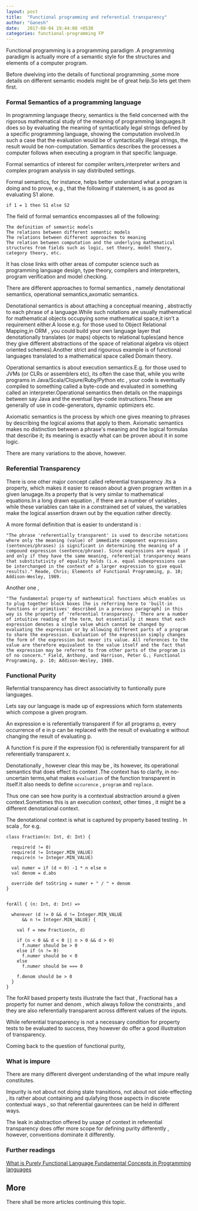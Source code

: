 ```yaml
---
layout: post
title:  "Functional programming and referential transparency"
author: "Ganesh"
date:   2017-08-04 19:44:08 +0530
categories: functional-programming FP
---
```


Functional programming is a programming paradigm .A programming paradigm is actually more of a semantic style for the structures and elements of a computer program.

Before dwelving into the details of functional programming ,some more details on different semantic models might be of great help.So lets get them first.

### Formal Semantics of a programming language ###
In programming language theory, semantics is the field concerned with the rigorous mathematical study of the meaning of programming languages.It does so by evaluating the meaning of syntactically legal strings defined by a specific programming language, showing the computation involved.In such a case that the evaluation would be of syntactically illegal strings, the result would be non-computation. Semantics describes the processes a computer follows when executing a program in that specific language.

Formal semantics of interest for compiler writers,interpreter writers and complex program analysis in say distributed settings.

Formal semantics, for instance, helps better understand what a program is doing and to prove, e.g., that the following if statement, is as good as evaluating S1 alone.

`if 1 = 1 then S1 else S2`

The field of formal semantics encompasses all of the following:

    The definition of semantic models
    The relations between different semantic models
    The relations between different approaches to meaning
    The relation between computation and the underlying mathematical structures from fields such as logic, set theory, model theory, category theory, etc.

It has close links with other areas of computer science such as programming language design, type theory, compilers and interpreters, program verification and model checking.

There are different approaches to formal semantics , namely denotational semantics, operational semantics,axomatic semantics.

Denotational semantics is about attaching a conceptual meaning , abstractly to each phrase of a language.While such notations are usually mathematical for mathematical objects occupying some mathematical space,it isn't a requirement either.A loose e.g. for those used to Object Relational Mapping,in ORM , you could build your own language layer that denotationally translates (or maps) objects to relational tuples(and hence they give different abstractions of the space of relational algebra vis object oriented schemes).Another strict and rigourous example is of functional languages translated to a mathematical space called Domain theory.

Operational semantics is about execution semantics.E.g. for those used to JVMs (or CLRs or assemblers etc), its often the case that, while you write programs in Java/Scala/Clojure/Ruby/Python etc , your code is eventually compiled to something called a byte-code and evaluated in something called an interpreter.Operational semantics then details on the mappings between say Java and the eventual bye-code instructions.These are generally of use in code-generators, dynamic optimizers etc.

Axiomatic semantics is the process by which one gives meaning to phrases by describing the logical axioms that apply to them. Axiomatic semantics makes no distinction between a phrase's meaning and the logical formulas that describe it; its meaning is exactly what can be proven about it in some logic.       

There are many variations to the above, however.

### Referential Transparency ###

There is one other major concept called referential transparency .Its a property, which makes it easier to reason about a given program written in a given lanugage.Its a property that is very similar to mathematical equations.In a long drawn equation , if there are a number of variables , while these variables can take in a constrained set of values, the variables make the logical assertion drawn out by the equation rather directly.

A more formal definition that is easier to understand is :

` "The phrase 'referentially transparent' is used to describe notations where only the meaning (value) of immediate component expressions (sentences/phrases) is significant in determining the meaning of a compound expression (sentence/phrase). Since expressions are equal if and only if they have the same meaning, referential transparency means that substitutivity of equality holds (i.e. equal subexpressions can be interchanged in the context of a larger expression to give equal results)." Reade, Chris; Elements of Functional Programming, p. 10; Addison-Wesley, 1989. `   

Another one ,

` "The fundamental property of mathematical functions which enables us to plug together block boxes [he is referring here to 'built-in functions or primitives' described in a previous paragraph] in this way is the property of 'referential transparency.' There are a number of intuitive reading of the term, but essentially it means that each expression denotes a single value which cannot be changed by evaluating the expression or by allowing different parts of a program to share the expression. Evaluation of the expression simply changes the form of the expression but never its value. All references to the value are therefore equivalent to the value itself and the fact that the expression may be referred to from other parts of the program is of no concern." Field, Anthony, and Harrison, Peter G.; Functional Programming, p. 10; Addison-Wesley, 1988. `

### Functional Purity ###

Referntial transparency has direct associativity to funtionally pure languages.

Lets say our language is made up of expressions which form statements which compose a given program.

An expression e is referentially transparent if for all programs p, every occurrence of e in p can be replaced with the result of evaluating e without changing the result of evaluating p.

A function f is pure if the expression f(x) is referentially transparent for all referentially transparent x.

Denotationally , however clear this may be , its however, its operational semantics that does effect its context .The context has to clarify, in no-uncertain terms,what makes `evaluation` of the function transparent in itself.It also needs to define `occurence` , `program` and `replace`.  

Thus one can see how purity is a contextual abstraction around a given context.Sometimes this is an execution context, other times , it might be a different denotational context.

The denotational context is what is captured by property based testing .
In scala , for e.g. 

~~~~~~~~~~~~~~~~~~~~~~~~~
class Fraction(n: Int, d: Int) {

  require(d != 0)
  require(d != Integer.MIN_VALUE)
  require(n != Integer.MIN_VALUE)

  val numer = if (d < 0) -1 * n else n
  val denom = d.abs

  override def toString = numer + " / " + denom
}


forAll { (n: Int, d: Int) =>

  whenever (d != 0 && d != Integer.MIN_VALUE
      && n != Integer.MIN_VALUE) {

    val f = new Fraction(n, d)

    if (n < 0 && d < 0 || n > 0 && d > 0)
      f.numer should be > 0
    else if (n != 0)
      f.numer should be < 0
    else
      f.numer should be === 0

    f.denom should be > 0
  }
}
~~~~~~~~~~~~~~~~~~~~~~~~~~~~~~~~~~~~~~~~~

The forAll based property tests illustrate the fact that , Fractional has a property for numer and denom , which always follow the constraints , and they are also referentially transparent across different values of the inputs.

While referential transparency is not a necessary condition for property tests to be evaluated to success, they however do offer a good illustration of transparency.

Coming back to the question of functional purity,

### What is impure ###

There are many different divergent understanding of the what impure really constitutes.

Impurity is not about not doing state transitions, not about not side-effecting , its rather about containing and qulafying those aspects in discrete contextual ways , so that referential gaurentees can be held in different ways.

The leak in abstraction offered by usage of context in referential transparency does offer more scope for defining purity differently , however, conventions dominate it differently.

### Further readings ###

[What is Purely Functional Language ](https://www.cs.indiana.edu/~sabry/papers/purelyFunctional.ps)
[Fundamental Concepts in Programming languages](https://www.itu.dk/courses/BPRD/E2009/fundamental-1967.pdf)

## More ##

There shall be more articles continuing this topic.